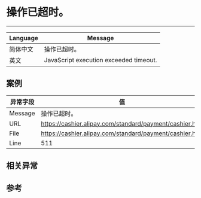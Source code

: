 
# 操作已超时。

----

| Language | Message                                |
|----------|----------------------------------------|
| 简体中文 | 操作已超时。                           |
| 英文     | JavaScript execution exceeded timeout. |

## 案例

| 异常字段 | 值                                                      |
|----------|---------------------------------------------------------|
| Message  | 操作已超时。                                            |
| URL      | https://cashier.alipay.com/standard/payment/cashier.htm |
| File     | https://cashier.alipay.com/standard/payment/cashier.htm |
| Line     | 511                                                     |

## 相关异常


## 参考
